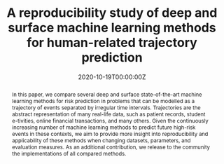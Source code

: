 ---
title: 'A reproducibility study of deep and surface machine learning methods for human-related trajectory prediction'

# Authors
# If you created a profile for a user (e.g. the default `admin` user), write the username (folder name) here
# and it will be replaced with their full name and linked to their profile.
authors:
  - Bardh Prenkaj
  - Paola Velardi
  - Damiano Distante
  - Stefano Faralli

date: '2020-10-19T00:00:00Z'
doi: '10.1145/3340531.3412088'

# Publication type.
# Legend: 0 = Uncategorized; 1 = Conference paper; 2 = Journal article;
# 3 = Preprint / Working Paper; 4 = Report; 5 = Book; 6 = Book section;
# 7 = Thesis; 8 = Patent
publication_types: ['1']

# Publication name and optional abbreviated publication name.
publication: In *Proceedings of the 29th ACM International Conference on Information & Knowledge Management*

abstract: In this paper, we compare several deep and surface state-of-the-art machine learning methods for risk prediction in problems that can be modelled as a trajectory of events separated by irregular time intervals. Trajectories are the abstract representation of many real-life data, such as patient records, student e-tivities, online financial transactions, and many others. Given the continuously increasing number of machine learning methods to predict future high-risk events in these contexts, we aim to provide more insight into reproducibility and applicability of these methods when changing datasets, parameters, and evaluation measures. As an additional contribution, we release to the community the implementations of all compared methods.


tags: ['student dropout prediction','reproducibiity','deep learning', 'time series prediction']

# Display this page in the Featured widget?
featured: false

# Custom links (uncomment lines below)
# links:
# - name: Custom Link
#   url: http://example.org
url_pdf: ''
url_code: ''
url_dataset: ''
url_poster: ''
url_project: ''
url_slides: 'https://docs.google.com/presentation/d/1Fc8jt5XPRc8OqMr6B8yTRznQu8UqLHR_dy_xl_9uHE4/edit?usp=sharing'
url_source: ''
url_video: ''

# Slides (optional).
#   Associate this publication with Markdown slides.
#   Simply enter your slide deck's filename without extension.
#   E.g. `slides: "example"` references `content/slides/example/index.md`.
#   Otherwise, set `slides: ""`.
slides: ""
---